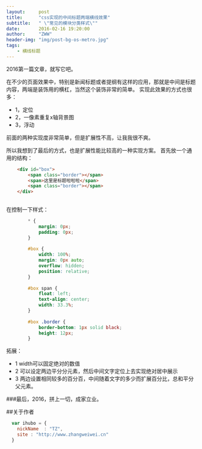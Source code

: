 ```yaml
---
layout:     post
title:      "css实现的中间标题两端横线效果"
subtitle:   " \"常见的模块分类样式\""
date:       2016-02-16 19:20:00
author:     "ZWW"
header-img: "img/post-bg-os-metro.jpg"
tags:
    - 横线标题
---
```






2016第一篇文章，就写它吧。

在不少的页面效果中，特别是新闻标题或者提纲有这样的应用，那就是中间是标题内容，两端是装饰用的横杠，当然这个装饰非常的简单。
实现此效果的方式也很多：

* 1，定位
* 2，一像素重复x轴背景图
* 3，浮动

前面的两种实现度非常简单，但是扩展性不高，让我我很不爽。

所以我想到了最后的方式，也是扩展性能比较高的一种实现方案。
首先放一个通用的结构：
```html
    <div id="box">
        <span class="border"></span>
        <span>这里是标题啦啦啦</span>
        <span class="border"></span>
    </div>
    
```
在控制一下样式：

```css
        * {
            margin: 0px;
            padding: 0px;
        }
        
        #box {
            width: 100%;
            margin: 0px auto;
            overflow: hidden;
            position: relative;
        }
        
        #box span {
            float: left;
            text-align: center;
            width: 33.3%;
        }
        
        #box .border {
            border-bottom: 1px solid black;
            height: 12px;
        }
```

拓展：

* 1 width可以固定绝对的数值
* 2 可以设定两边平分分元素，然后中间文字定位上去实现绝对居中展示
* 3 两边设置相同较多的百分百，中间随着文字的多少而扩展百分比，总和平分父元素。  

###最后，2016，拼上一切，成家立业。



 ##关于作者

```javascript
  var ihubo = {
    nickName  : "TZ",
    site : "http://www.zhangweiwei.cn"
  }
```

    

